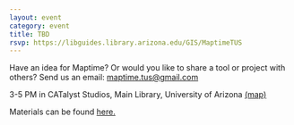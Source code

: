 ```yaml
---
layout: event
category: event
title: TBD
rsvp: https://libguides.library.arizona.edu/GIS/MaptimeTUS
---
```


Have an idea for Maptime? Or would you like to share a tool or project with others? Send us an email: maptime.tus@gmail.com


3-5 PM in CATalyst Studios, Main Library, University of Arizona [(map)](https://maps.arizona.edu/campus360/?shareId=cffd90949e3d2b8aec3f6e9d727e66680d6c2973)

Materials can be found [here.](https://github.com/maptime/tucson/tree/gh-pages/sessions) 
